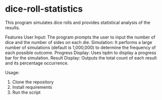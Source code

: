 # dice-roll-statistics
This program simulates dice rolls and provides statistical analysis of the results.

Features
User Input: The program prompts the user to input the number of dice and the number of sides on each die.
Simulation: It performs a large number of simulations (default is 1,000,000) to determine the frequency of each possible outcome.
Progress Display: Uses tqdm to display a progress bar for the simulation.
Result Display: Outputs the total count of each result and its percentage occurrence.

Usage:
1. Clone the repository
2. Install requirements
3. Run the script